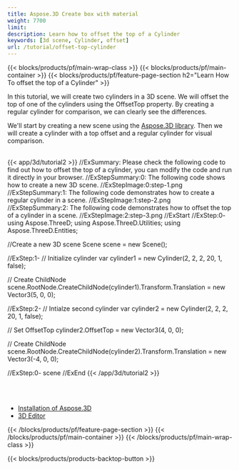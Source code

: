 ```yaml
---
title: Aspose.3D Create box with material
weight: 7700
limit: 
description: Learn how to offset the top of a Cylinder
keywords: [3d scene, Cylinder, offset]
url: /tutorial/offset-top-cylinder
---
```


{{< blocks/products/pf/main-wrap-class >}}
{{< blocks/products/pf/main-container >}}
{{< blocks/products/pf/feature-page-section h2="Learn How To offset the top of a Cylinder" >}}

<p>
In this tutorial, we will create two cylinders in a 3D scene. We will offset the top of one of the cylinders using the OffsetTop property. By creating a regular cylinder for comparison, we can clearly see the differences.
</p>

<p>
We'll start by creating a new scene using the <a href="https://www.nuget.org/packages/Aspose.3D">Aspose.3D library</a>. Then we will create a cylinder with a top offset and a regular cylinder for visual comparison.
</p>

<br />
{{< app/3d/tutorial2 >}}
//ExSummary: Please check the following code to find out how to offset the top of a cylinder, you can modify the code and run it directly in your browser.
//ExStepSummary:0: The following code shows how to create a new 3D scene.
//ExStepImage:0:step-1.png
//ExStepSummary:1: The following code demonstrates how to create a regular cylinder in a scene.
//ExStepImage:1:step-2.png
//ExStepSummary:2: The following code demonstrates how to offset the top of a cylinder in a scene.
//ExStepImage:2:step-3.png
//ExStart
//ExStep:0-
using Aspose.ThreeD;
using Aspose.ThreeD.Utilities;
using Aspose.ThreeD.Entities;

//Create a new 3D scene
Scene scene = new Scene();

//ExStep:1-
// Initialize cylinder
var cylinder1 = new Cylinder(2, 2, 2, 20, 1, false);

// Create ChildNode
scene.RootNode.CreateChildNode(cylinder1).Transform.Translation = new Vector3(5, 0, 0);

//ExStep:2-
// Intialze second cylinder
var cylinder2 = new Cylinder(2, 2, 2, 20, 1, false);

// Set OffsetTop
cylinder2.OffsetTop = new Vector3(4, 0, 0);

// Create ChildNode
scene.RootNode.CreateChildNode(cylinder2).Transform.Translation = new Vector3(-4, 0, 0);

//ExStep:0-
scene
//ExEnd
{{< /app/3d/tutorial2 >}}
<br />

<br />
<br />
<div class="code-sample">
    <ul class="link-list">
        <li class="link-item"><a href="https://docs.aspose.com/3d/net/installation/">Installation of Aspose.3D</a></li>
        <li class="link-item"><a href="https://products.aspose.app/3d/editor/">3D Editor</a></li>
    </ul>
</div>

{{< /blocks/products/pf/feature-page-section >}}
{{< /blocks/products/pf/main-container >}}
{{< /blocks/products/pf/main-wrap-class >}}

{{< blocks/products/products-backtop-button >}}

